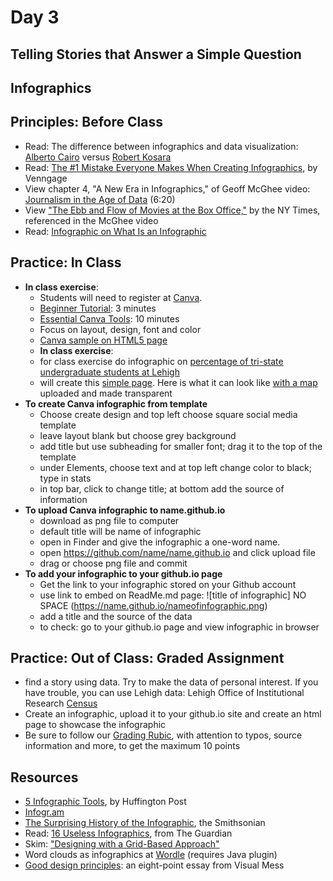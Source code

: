 # Day 3 

## Telling Stories that Answer a Simple Question

## Infographics

## Principles: Before Class

- Read: The difference between infographics and data visualization: [Alberto Cairo](http://www.thefunctionalart.com/2014/03/infographics-to-reveal-visualizations.html) versus [Robert Kosara](https://eagereyes.org/blog/2010/the-difference-between-infographics-and-visualization)
- Read: [The #1 Mistake Everyone Makes When Creating Infographics](https://venngage.com/blog/the-1-mistake-everyone-makes-when-creating-infographics/), by Venngage
- View chapter 4, "A New Era in Infographics," of Geoff McGhee video: [Journalism in the Age of Data](http://datajournalism.stanford.edu/) (6:20)
- View ["The Ebb and Flow of Movies at the Box Office,"](http://www.nytimes.com/interactive/2008/02/23/movies/20080223_REVENUE_GRAPHIC.html?_r=0) by the NY Times, referenced in the McGhee video
- Read: [Infographic on What Is an Infographic](https://www.customermagnetism.com/infographics/what-is-an-infographic/)

## Practice: In Class

- **In class exercise**:
  - Students will need to register at [Canva](https://www.canva.com/). 
  - [Beginner Tutorial](https://designschool.canva.com/tutorials/): 3 minutes
  - [Essential Canva Tools](https://designschool.canva.com/tutorials/): 10 minutes
  - Focus on layout, design, font and color
  - [Canva sample on HTML5 page](https://madisonhoff.github.io/infographic.html)
  - **In class exercise**:
  - for class exercise do infographic on [percentage of tri-state undergraduate students at Lehigh](http://www.lehigh.edu/~oir/profiles/profile.htm)
  - will create this [simple page](http://jacklule.github.io/pages/canvanortheast.html). Here is what it can look like [with a map](http://jacklule.github.io/pages/northeast.html) uploaded and made transparent
- **To create Canva infographic from template** 
  -   Choose create design and top left choose square social media template
  -   leave layout blank but choose grey background
  -   add title but use subheading for smaller font; drag it to the top of the template
  -   under Elements, choose text and at top left change color to black; type in stats
  -   in top bar, click to change title; at bottom add the source of information
- **To upload Canva infographic to name.github.io**
  - download as png file to computer
  - default title will be name of infographic
  - open in Finder and give the infographic a one-word name.
  - open https://github.com/name/name.github.io and click upload file
  - drag or choose png file and commit
- **To add your infographic to your github.io page**
  - Get the link to your infographic stored on your Github account
  - use link to embed on ReadMe.md page: ![title of infographic] NO SPACE (https://name.github.io/nameofinfographic.png)
  - add a title and the source of the data
  - to check: go to your github.io page and view infographic in browser

## Practice: Out of Class: Graded Assignment
- find a story using data. Try to make the data of personal interest. If you have trouble, you can use Lehigh data: Lehigh Office of Institutional Research [Census](http://www.lehigh.edu/~oir/census.html)
- Create an infographic, upload it to your github.io site and create an html page to showcase the infographic
- Be sure to follow our [Grading Rubic](https://github.com/HaiyanJia-Lehigh/DataVisualization/blob/master/Grading%20Rubric.md), with attention to typos, source information and more, to get the maximum 10 points

## Resources
- [5 Infographic Tools](http://www.huffingtonpost.com/randy-krum/5-great-online-tools-for-_b_5964874.html), by Huffington Post
- [Infogr.am](https://infogr.am)
- [The Surprising History of the Infographic](http://www.smithsonianmag.com/history/surprising-history-infographic-180959563/?no-ist), the Smithsonian
- Read: [16 Useless Infographics](http://www.theguardian.com/news/datablog/gallery/2013/aug/01/16-useless-infographics), from The Guardian
- Skim: ["Designing with a Grid-Based Approach"](https://www.smashingmagazine.com/2007/04/designing-with-grid-based-approach/)
- Word clouds as infographics at [Wordle](http://www.wordle.net/create) (requires Java plugin)
- [Good design principles](http://www.visualmess.com): an eight-point essay from Visual Mess
